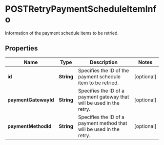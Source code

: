 

# POSTRetryPaymentScheduleItemInfo

Information of the payment schedule items to be retried. 

## Properties

| Name | Type | Description | Notes |
|------------ | ------------- | ------------- | -------------|
|**id** | **String** | Specifies the ID of the payment schedule item to be retried.  |  [optional] |
|**paymentGatewayId** | **String** | Specifies the ID of a payment gateway that will be used in the retry.  |  [optional] |
|**paymentMethodId** | **String** | Specifies the ID of a payment method that will be used in the retry.  |  [optional] |



